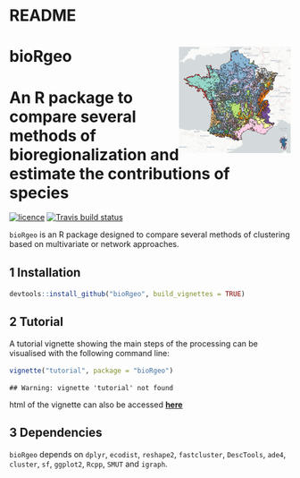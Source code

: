 README
================

# bioRgeo <img src="figures/France.PNG" align="right" alt="" width="200" />

# An R package to compare several methods of bioregionalization and estimate the contributions of species

[![licence](https://img.shields.io/badge/Licence-GPL--3-blue.svg)](https://www.r-project.org/Licenses/GPL-3)
[![Travis build status](https://travis-ci.org/bioRgeo/bioRgeo)](https://travis-ci.org/bioRgeo/bioRgeo)

`bioRgeo` is an R package designed to compare several methods of
clustering based on multivariate or network approaches.

## 1 Installation

``` r
devtools::install_github("bioRgeo", build_vignettes = TRUE)
```

## 2 Tutorial

A tutorial vignette showing the main steps of the processing can be
visualised with the following command line:

``` r
vignette("tutorial", package = "bioRgeo")
```

    ## Warning: vignette 'tutorial' not found

html of the vignette can also be accessed **[here](https://biorgeo.github.io/bioRgeo/articles/tutorial.html)**

## 3 Dependencies

`bioRgeo` depends on `dplyr`, `ecodist`, `reshape2`, `fastcluster`,
`DescTools`, `ade4`, `cluster`, `sf`, `ggplot2`, `Rcpp`, `SMUT` and
`igraph`.
